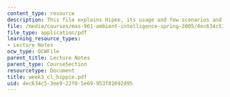 ```yaml
---
content_type: resource
description: This file explains Hipee, its usage and few scenarios and role for cyberguides.
file: /media/courses/mas-961-ambient-intelligence-spring-2005/4ec634c53ee922f05e69953f81692d95_week3_cl_hippie.pdf
file_type: application/pdf
learning_resource_types:
- Lecture Notes
ocw_type: OCWFile
parent_title: Lecture Notes
parent_type: CourseSection
resourcetype: Document
title: week3_cl_hippie.pdf
uid: 4ec634c5-3ee9-22f0-5e69-953f81692d95
---
```

